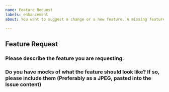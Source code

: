 ```yaml
---
name: Feature Request
labels: enhancement
about: You want to suggest a change or a new feature. A missing feature is also a feature request.

---
```


## Feature Request

### Please describe the feature you are requesting.

### Do you have mocks of what the feature should look like? If so, please include them (Preferably as a JPEG, pasted into the Issue content)
